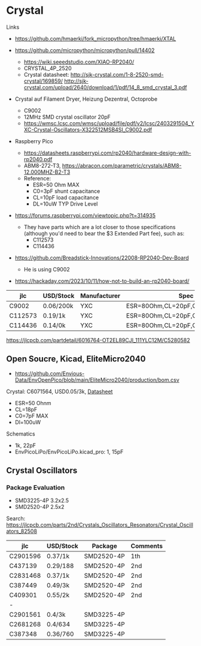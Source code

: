 # Crystal

Links

* https://github.com/hmaerki/fork_micropython/tree/hmaerki/XTAL

* https://github.com/micropython/micropython/pull/14402
  * https://wiki.seeedstudio.com/XIAO-RP2040/
  * CRYSTAL_4P_2520
  * Crystal datasheet: http://sjk-crystal.com/1-8-2520-smd-crystal/169859/ http://sjk-crystal.com/upload/2640/download/1/pdf/14_8_smd_crystal_3.pdf

* Crystal auf Filament Dryer, Heizung Dezentral, Octoprobe
  * C9002
  * 12MHz SMD crystal oscillator 20pF
  * https://wmsc.lcsc.com/wmsc/upload/file/pdf/v2/lcsc/2403291504_YXC-Crystal-Oscillators-X322512MSB4SI_C9002.pdf

* Raspberry Pico
  * https://datasheets.raspberrypi.com/rp2040/hardware-design-with-rp2040.pdf
  * ABM8-272-T3, https://abracon.com/parametric/crystals/ABM8-12.000MHZ-B2-T3
  * Reference:
    * ESR=50 Ohm MAX
    * C0=3pF shunt capacitance
    * CL=10pF load capacitance
    * DL=10uW TYP Drive Level

* https://forums.raspberrypi.com/viewtopic.php?t=314935
  * They have parts which are a lot closer to those specifications (although you'd need to bear the $3 Extended Part fee), such as:
    * C112573
    * C114436

* https://github.com/Breadstick-Innovations/22008-RP2040-Dev-Board
    * He is using C9002

* https://hackaday.com/2023/10/11/how-not-to-build-an-rp2040-board/



| jlc | USD/Stock | Manufacturer | Spec | Comments |
| - | - | - | - | - |
| C9002 | 0.06/200k | YXC | ESR=80Ohm,CL=20pF,C0=3pF,DL100uW |
| C112573 | 0.19/1k | YXC | ESR=80Ohm,CL=20pF,C0=5pF,DL100uW |
| C114436 | 0.14/0k | YXC | ESR=80Ohm,CL=20pF,C0=5pF,DL100uW |


https://jlcpcb.com/partdetail/6016764-OT2EL89CJI_111YLC12M/C5280582


## Open Soucre, Kicad, EliteMicro2040

* https://github.com/Envious-Data/EnvOpenPico/blob/main/EliteMicro2040/production/bom.csv

Crystal: C6071564, USD0.05/3k, [Datasheet](
https://wmsc.lcsc.com/wmsc/upload/file/pdf/v2/lcsc/2306211546_SST-3225-12M-18PF-20PPM_C6071564.pdf)
  * ESR=50 Ohnm
  * CL=18pF
  * C0=7pF MAX
  * Dl=100uW

Schematics
 * 1k, 22pF
 * EnvPicoLiPo/EnvPicoLiPo.kicad_pro: 1, 15pF


## Crystal Oscillators

### Package Evaluation

* SMD3225-4P 3.2x2.5
* SMD2520-4P 2.5x2

Search: https://jlcpcb.com/parts/2nd/Crystals_Oscillators_Resonators/Crystal_Oscillators_82508

| jlc | USD/Stock | Package | Comments |
| - | - | - | - |
| C2901596  | 0.37/1k  | SMD2520-4P | 1th |
| C437139   | 0.29/188 | SMD2520-4P | 2nd |
| C2831468  | 0.37/1k  | SMD2520-4P | 2nd |
| C387449   | 0.49/3k  | SMD2520-4P | 2nd |
| C409301   | 0.55/2k  | SMD2520-4P | 2nd |
| - |
| C2901561  | 0.4/3k   | SMD3225-4P | |
| C2681268  | 0.4/634  | SMD3225-4P | |
| C387348   | 0.36/760 | SMD3225-4P | |


